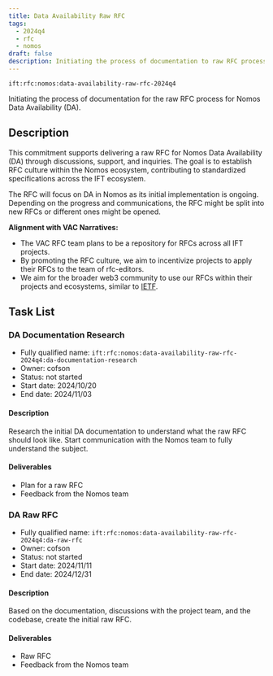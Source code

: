```yaml
---
title: Data Availability Raw RFC
tags:
  - 2024q4
  - rfc
  - nomos
draft: false
description: Initiating the process of documentation to raw RFC process for Nomos Data Availability.
---
```


`ift:rfc:nomos:data-availability-raw-rfc-2024q4`

Initiating the process of documentation for the raw RFC process for Nomos Data 
Availability (DA).

## Description

This commitment supports delivering a raw RFC for Nomos Data Availability (DA) 
through discussions, support, and inquiries. 
The goal is to establish RFC culture within the Nomos ecosystem,
contributing to standardized specifications across the IFT ecosystem.

The RFC will focus on DA in Nomos as its initial implementation is ongoing. 
Depending on the progress and communications, the RFC might be split into new 
RFCs or different ones might be opened.

**Alignment with VAC Narratives:**

- The VAC RFC team plans to be a repository for RFCs across all IFT projects.
- By promoting the RFC culture, we aim to incentivize projects to apply their 
  RFCs to the team of rfc-editors.
- We aim for the broader web3 community to use our RFCs within their projects 
  and ecosystems, similar to [IETF](https://www.ietf.org/).

## Task List

### DA Documentation Research

- Fully qualified name: 
  `ift:rfc:nomos:data-availability-raw-rfc-2024q4:da-documentation-research`
- Owner: cofson
- Status: not started
- Start date: 2024/10/20
- End date: 2024/11/03

#### Description

Research the initial DA documentation to understand what the raw RFC should 
look like. Start communication with the Nomos team to fully understand the 
subject.

#### Deliverables

- Plan for a raw RFC
- Feedback from the Nomos team

### DA Raw RFC

- Fully qualified name: `ift:rfc:nomos:data-availability-raw-rfc-2024q4:da-raw-rfc`
- Owner: cofson
- Status: not started
- Start date: 2024/11/11
- End date: 2024/12/31

#### Description

Based on the documentation, discussions with the project team, and the 
codebase, create the initial raw RFC.

#### Deliverables

- Raw RFC
- Feedback from the Nomos team
